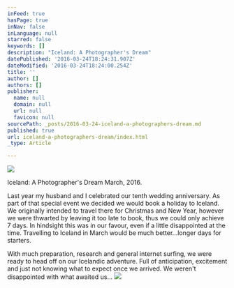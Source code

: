```yaml
---
inFeed: true
hasPage: true
inNav: false
inLanguage: null
starred: false
keywords: []
description: "Iceland: A Photographer's Dream"
datePublished: '2016-03-24T18:24:31.907Z'
dateModified: '2016-03-24T18:24:00.254Z'
title: ''
author: []
authors: []
publisher:
  name: null
  domain: null
  url: null
  favicon: null
sourcePath: _posts/2016-03-24-iceland-a-photographers-dream.md
published: true
url: iceland-a-photographers-dream/index.html
_type: Article

---
```

![](https://the-grid-user-content.s3-us-west-2.amazonaws.com/c41bb142-88c3-43f4-bfb1-b00d0bfc0af6.jpg)

Iceland: A Photographer's Dream March, 2016\.

Last year my husband and I celebrated our tenth wedding anniversary. As part of that special event we decided we would book a holiday to Iceland. We originally intended to travel there for Christmas and New Year, however we were thwarted by leaving it too late to book, thus we could only achieve 7 days. In hindsight this was in our favour, even if a little disappointed at the time. Travelling to Iceland in March would be much better...longer days for starters.

With much preparation, research and general internet surfing, we were ready to head off on our Icelandic adventure. Full of anticipation, excitement and just not knowing what to expect once we arrived. We weren't disappointed with what awaited us...
![](https://the-grid-user-content.s3-us-west-2.amazonaws.com/5513d178-c7af-49e7-be7e-62be4eaf9753.jpg)